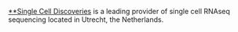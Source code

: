 [**Single Cell Discoveries](https://www.scdiscoveries.com/) is a leading provider of single cell RNAseq sequencing located in Utrecht, the Netherlands.
